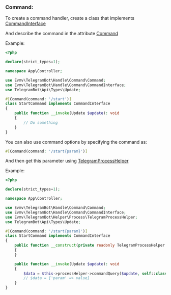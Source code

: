 ### Command:
To create a command handler, create a class that implements [CommandInterface](https://github.com/EvMV/EvmvTelegramBundle/src/Handle/Command/CommandInterface.php)

And describe the command in the attribute [Command](https://github.com/EvMV/EvmvTelegramBundle/src/Handle/Command/Command.php)

Example:
```php
<?php

declare(strict_types=1);

namespace App\Controller;

use Evmv\TelegramBot\Handle\Command\Command;
use Evmv\TelegramBot\Handle\Command\CommandInterface;
use TelegramBot\Api\Types\Update;

#[Command(command: '/start')]
class StartCommand implements CommandInterface
{
    public function __invoke(Update $update): void
    {
        // Do something
    }
}

```
You can also use command options by specifying the command as:
```php
#[Command(command: '/start{param}')]
```

And then get this parameter using [TelegramProcessHelper](https://github.com/EvMV/EvmvTelegramBundle/src/Helper/Process/TelegramProcessHelper.php)

Example:
```php
<?php

declare(strict_types=1);

namespace App\Controller;

use Evmv\TelegramBot\Handle\Command\Command;
use Evmv\TelegramBot\Handle\Command\CommandInterface;
use Evmv\TelegramBot\Helper\Process\TelegramProcessHelper;
use TelegramBot\Api\Types\Update;

#[Command(command: '/start{param}')]
class StartCommand implements CommandInterface
{
    public function __construct(private readonly TelegramProcessHelper $processHelper) 
    {
    }

    public function __invoke(Update $update): void
    {
        $data = $this->processHelper->commandQuery($update, self::class);
        // $data = ['param' => value]
    }
}

```